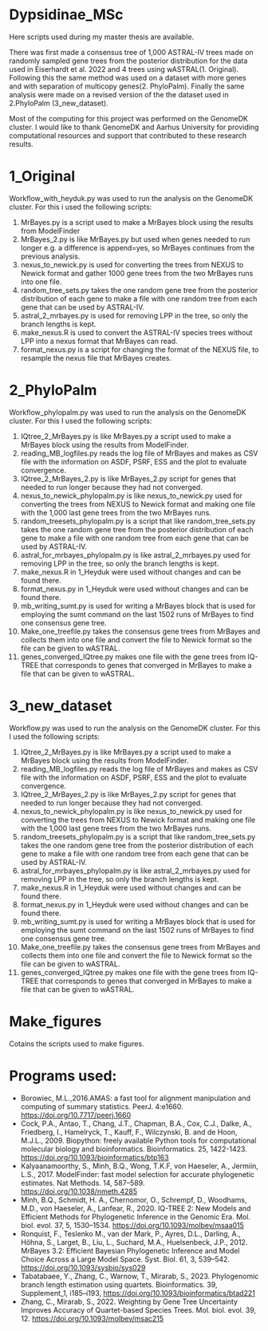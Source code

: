 # Dypsidinae_MSc
Here scripts used during my master thesis are available.

There was first made a consensus tree of 1,000 ASTRAL-IV trees made on randomly sampled gene trees from the posterior distribution for the data used in Eiserhardt et al. 2022 and 4 trees using wASTRAL(1. Original). Following this the same method was used on a dataset with more genes and with separation of multicopy genes(2. PhyloPalm). Finally the same analysis were made on a revised version of the the dataset used in 2.PhyloPalm (3_new_dataset).

Most of the computing for this project was performed on the GenomeDK cluster. I would like to thank GenomeDK and Aarhus University for providing computational resources and support that contributed to these research results.

# 1_Original
Workflow_with_heyduk.py was used to run the analysis on the GenomeDK cluster. For this i used the following scripts:

1. MrBayes.py is a script used to make a MrBayes block using the results from ModelFinder 
2. MrBayes_2.py is like MrBayes.py but used when genes needed to run longer e.g. a difference is append=yes, so MrBayes continues from the previous analysis.
3. nexus_to_newick.py is used for converting the trees from NEXUS to Newick format and gather 1000 gene trees from the two MrBayes runs into one file.
4. random_tree_sets.py takes the one random gene tree from the posterior distribution of each gene to make a file with one random tree from each gene that can be used by ASTRAL-IV.
5. astral_2_mrbayes.py is used for removing LPP in the tree, so only the branch lengths is kept.
6. make_nexus.R is used to convert the ASTRAL-IV species trees without LPP into a nexus format that MrBayes can read.
7. format_nexus.py is a script for changing the format of the NEXUS file, to resample the nexus file that MrBayes creates.

# 2_PhyloPalm
Workflow_phylopalm.py was used to run the analysis on the GenomeDK cluster. For this I used the following scripts:

1. IQtree_2_MrBayes.py is like MrBayes.py  a script used to make a MrBayes block using the results from ModelFinder. 
2. reading_MB_logfiles.py reads the log file of MrBayes and makes as CSV file with the information on ASDF, PSRF, ESS and the plot to evaluate convergence. 
3. IQtree_2_MrBayes_2.py is like MrBayes_2.py script for genes that needed to run longer because they had not converged.
4. nexus_to_newick_phylopalm.py is  like nexus_to_newick.py used for converting the trees from NEXUS to Newick format and making one file with the 1,000 last gene trees from the two MrBayes runs.
5. random_treesets_phylopalm.py is a script that like random_tree_sets.py takes the one random gene tree from the posterior distribution of each gene to make a file with one random tree from each gene that can be used by ASTRAL-IV.
6. astral_for_mrbayes_phylopalm.py is like astral_2_mrbayes.py used for removing LPP in the tree, so only the branch lengths is kept.
7. make_nexus.R in 1_Heyduk were used without changes and can be found there.
8. format_nexus.py  in 1_Heyduk were used without changes and can be found there.
9. mb_writing_sumt.py is used for writing a MrBayes block that is used for employing the sumt command on the last 1502 runs of MrBayes to find one consensus gene tree.
10. Make_one_treefile.py takes the consensus gene trees from MrBayes and collects them into one file and convert the file to Newick format so the file can be given to wASTRAL.
11. genes_converged_IQtree.py makes one file with the gene trees from IQ-TREE that corresponds to genes that converged in MrBayes to make a file that can be given to wASTRAL.

# 3_new_dataset
Workflow.py was used to run the analysis on the GenomeDK cluster. For this I used the following scripts:

1. IQtree_2_MrBayes.py is like MrBayes.py  a script used to make a MrBayes block using the results from ModelFinder. 
2. reading_MB_logfiles.py reads the log file of MrBayes and makes as CSV file with the information on ASDF, PSRF, ESS and the plot to evaluate convergence. 
3. IQtree_2_MrBayes_2.py is like MrBayes_2.py script for genes that needed to run longer because they had not converged.
4. nexus_to_newick_phylopalm.py is  like nexus_to_newick.py used for converting the trees from NEXUS to Newick format and making one file with the 1,000 last gene trees from the two MrBayes runs.
5. random_treesets_phylopalm.py is a script that like random_tree_sets.py takes the one random gene tree from the posterior distribution of each gene to make a file with one random tree from each gene that can be used by ASTRAL-IV.
6. astral_for_mrbayes_phylopalm.py is like astral_2_mrbayes.py used for removing LPP in the tree, so only the branch lengths is kept.
7. make_nexus.R in 1_Heyduk were used without changes and can be found there.
8. format_nexus.py  in 1_Heyduk were used without changes and can be found there.
9. mb_writing_sumt.py is used for writing a MrBayes block that is used for employing the sumt command on the last 1502 runs of MrBayes to find one consensus gene tree.
10. Make_one_treefile.py takes the consensus gene trees from MrBayes and collects them into one file and convert the file to Newick format so the file can be given to wASTRAL.
11. genes_converged_IQtree.py makes one file with the gene trees from IQ-TREE that corresponds to genes that converged in MrBayes to make a file that can be given to wASTRAL.

# Make_figures
Cotains the scripts used to make figures.

# Programs used:
* Borowiec, M.L.,2016.AMAS: a fast tool for alignment manipulation and computing of summary statistics. PeerJ. 4:e1660. https://doi.org/10.7717/peerj.1660
* Cock, P.A., Antao, T., Chang, J.T., Chapman, B.A., Cox, C.J., Dalke, A., Friedberg, I., Hamelryck, T., Kauff, F., Wilczynski, B. and de Hoon, M.J.L., 2009. Biopython: freely available Python tools for computational molecular biology and bioinformatics. Bioinformatics. 25, 1422-1423. https://doi.org/10.1093/bioinformatics/btp163
* Kalyaanamoorthy, S., Minh, B.Q., Wong, T.K.F, von Haeseler, A., Jermiin, L.S., 2017. ModelFinder: fast model selection for accurate phylogenetic estimates. Nat Methods. 14, 587–589. https://doi.org/10.1038/nmeth.4285 
* Minh, B.Q., Schmidt, H. A., Chernomor, O., Schrempf, D., Woodhams, M.D., von Haeseler, A., Lanfear, R., 2020. IQ-TREE 2: New Models and Efficient Methods for Phylogenetic Inference in the Genomic Era. Mol. biol. evol. 37, 5, 1530–1534. https://doi.org/10.1093/molbev/msaa015
* Ronquist, F., Teslenko M., van der Mark, P., Ayres, D.L., Darling, A., Höhna, S., Larget, B., Liu, L., Suchard, M.A., Huelsenbeck, J.P., 2012. MrBayes 3.2: Efficient Bayesian Phylogenetic Inference and Model Choice Across a Large Model Space. Syst. Biol. 61, 3, 539–542. https://doi.org/10.1093/sysbio/sys029
* Tabatabaee, Y., Zhang, C., Warnow, T., Mirarab, S., 2023. Phylogenomic branch length estimation using quartets. Bioinformatics. 39, Supplement_1, i185–i193, https://doi.org/10.1093/bioinformatics/btad221
* Zhang, C., Mirarab, S., 2022. Weighting by Gene Tree Uncertainty Improves Accuracy of Quartet-based Species Trees. Mol. biol. evol. 39, 12. https://doi.org/10.1093/molbev/msac215



